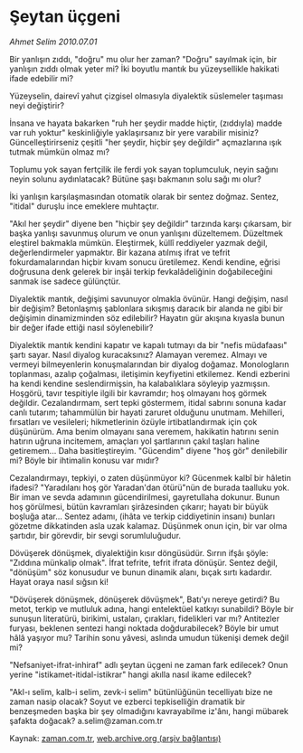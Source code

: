 # Şeytan üçgeni

*Ahmet Selim 2010.07.01*

<td class="columnist-detail">
<p>Bir yanlışın zıddı, "doğru" mu olur her zaman? "Doğru" sayılmak için, bir yanlışın zıddı olmak yeter mi? İki boyutlu mantık bu yüzeysellikle hakikati ifade edebilir mi?</p>
<p>
<div id="haberMetinDiv">
<p>Yüzeyselin, dairevî yahut çizgisel olmasıyla diyalektik süslemeler taşıması neyi değiştirir?
<p> İnsana ve hayata bakarken "ruh her şeydir madde hiçtir, (zıddıyla) madde var ruh yoktur" keskinliğiyle yaklaşırsanız bir yere varabilir misiniz? Güncelleştirirseniz çeşitli "her şeydir, hiçbir şey değildir" açmazlarına ışık tutmak mümkün olmaz mı?
<p> Toplumu yok sayan fertçilik ile ferdi yok sayan toplumculuk, neyin sağını neyin solunu aydınlatacak? Bütüne şaşı bakmanın solu sağı mı olur?
<p> İki yanlışın karşılaşmasından otomatik olarak bir sentez doğmaz. Sentez, "itidal" duruşlu ince emeklere muhtaçtır.
<p> "Akıl her şeydir" diyene ben "hiçbir şey değildir" tarzında karşı çıkarsam, bir başka yanlışı savunmuş olurum ve onun yanlışını düzeltemem. Düzeltmek eleştirel bakmakla mümkün. Eleştirmek, küllî reddiyeler yazmak değil, değerlendirmeler yapmaktır. Bir kazana atılmış ifrat ve tefrit fokurdamalarından hiçbir kıvam sonucu üretilemez. Kendi kendine, eğrisi doğrusuna denk gelerek bir inşâi terkip fevkalâdeliğinin doğabileceğini sanmak ise sadece gülünçtür.
<p> Diyalektik mantık, değişimi savunuyor olmakla övünür. Hangi değişim, nasıl bir değişim? Betonlaşmış şablonlara sıkışmış daracık bir alanda ne gibi bir değişimin dinamizminden söz edilebilir? Hayatın gür akışına kıyasla bunun bir değer ifade ettiği nasıl söylenebilir?
<p> Diyalektik mantık kendini kapatır ve kapalı tutmayı da bir "nefis müdafaası" şartı sayar. Nasıl diyalog kuracaksınız? Alamayan veremez. Almayı ve vermeyi bilmeyenlerin konuşmalarından bir diyalog doğamaz. Monologların toplanması, azalıp çoğalması, iletişimin keyfiyetini etkilemez. Kendi ezberini ha kendi kendine seslendirmişsin, ha kalabalıklara söyleyip yazmışsın. Hoşgörü, tavır tespitiyle ilgili bir kavramdır; hoş olmayanı hoş görmek değildir. Cezalandırmam, sert tepki göstermem, itidal sabrını sonuna kadar canlı tutarım; tahammülün bir hayati zaruret olduğunu unutmam. Mehilleri, fırsatları ve vesileleri; hikmetlerinin özüyle irtibatlandırmak için çok düşünürüm. Ama benim olmayanı sana veremem, hakikatin hatırını senin hatırın uğruna incitemem, amaçları yol şartlarının çakıl taşları haline getiremem... Daha basitleştireyim. "Gücendim" diyene "hoş gör" denilebilir mi? Böyle bir ihtimalin konusu var mıdır?
<p> Cezalandırmayı, tepkiyi, o zaten düşünmüyor ki? Gücenmek kalbî bir hâletin ifadesi? "Yaradılanı hoş gör Yaradan'dan ötürü"nün de burada taalluku yok. Bir iman ve sevda adamının gücendirilmesi, gayretullaha dokunur. Bunun hoş görülmesi, bütün kavramları şirâzesinden çıkarır; hayatı bir büyük boşluğa atar... Sentez adamı, (ihâta ve terkip ciddiyetinin insanı) bunları gözetme dikkatinden asla uzak kalamaz. Düşünmek onun için, bir var olma şartıdır, bir görevdir, bir sevgi sorumluluğudur.
<p> Dövüşerek dönüşmek, diyalektiğin kısır döngüsüdür. Sırrın ifşâı şöyle: "Zıddına münkalip olmak". İfrat tefrite, tefrit ifrata dönüşür. Sentez değil, "dönüşüm" söz konusudur ve bunun dinamik alanı, bıçak sırtı kadardır. Hayat oraya nasıl sığsın ki!
<p> "Dövüşerek dönüşmek, dönüşerek dövüşmek", Batı'yı nereye getirdi? Bu metot, terkip ve mutluluk adına, hangi entelektüel katkıyı sunabildi? Böyle bir sunuşun literatürü, birikimi, ustaları, çırakları, fidelikleri var mı? Antitezler furyası, beklenen sentezi hangi noktada doğdurabilecek? Böyle bir umut hâlâ yaşıyor mu? Tarihin sonu yâvesi, aslında umudun tükenişi demek değil mi?
<p>"Nefsaniyet-ifrat-inhiraf" adlı şeytan üçgeni ne zaman fark edilecek? Onun yerine "istikamet-itidal-istikrar" hangi akılla nasıl ikame edilecek?
<p>"Akl-ı selim, kalb-i selim, zevk-i selim" bütünlüğünün tecelliyatı bize ne zaman nasip olacak? Soyut ve ezberci tepkiselliğin dramatik bir benzeşmeden başka bir şey olmadığını kavrayabilme iz'ânı, hangi mübarek şafakta doğacak? a.selim@zaman.com.tr</p></p></p></p></p></p></p></p></p></p></p></p></div>
</p>
<a href="http://web.archive.org/web/20110105230307/mailto:a.selim@zaman.com.tr">
</a></td>

Kaynak: [zaman.com.tr](http://zaman.com.tr/yazar.do?yazino=1001390), [web.archive.org (arşiv bağlantısı)](http://web.archive.org/web/20110105230307/http://www.zaman.com.tr/yazar.do?yazino=1001390)
